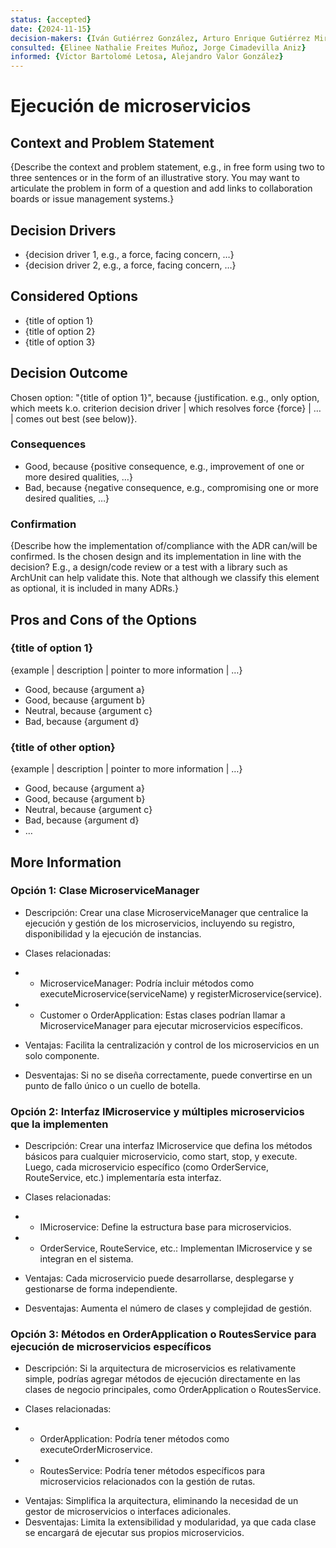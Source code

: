 ```yaml
---
status: {accepted}
date: {2024-11-15}
decision-makers: {Iván Gutiérrez González, Arturo Enrique Gutiérrez Mirandona}
consulted: {Elinee Nathalie Freites Muñoz, Jorge Cimadevilla Aniz}
informed: {Víctor Bartolomé Letosa, Alejandro Valor González}
---
```


# Ejecución de microservicios

## Context and Problem Statement

{Describe the context and problem statement, e.g., in free form using two to three sentences or in the form of an illustrative story. You may want to articulate the problem in form of a question and add links to collaboration boards or issue management systems.}


## Decision Drivers

* {decision driver 1, e.g., a force, facing concern, …}
* {decision driver 2, e.g., a force, facing concern, …}


## Considered Options

* {title of option 1}
* {title of option 2}
* {title of option 3}


## Decision Outcome

Chosen option: "{title of option 1}", because {justification. e.g., only option, which meets k.o. criterion decision driver | which resolves force {force} | … | comes out best (see below)}.


### Consequences

* Good, because {positive consequence, e.g., improvement of one or more desired qualities, …}
* Bad, because {negative consequence, e.g., compromising one or more desired qualities, …}



### Confirmation

{Describe how the implementation of/compliance with the ADR can/will be confirmed. Is the chosen design and its implementation in line with the decision? E.g., a design/code review or a test with a library such as ArchUnit can help validate this. Note that although we classify this element as optional, it is included in many ADRs.}


## Pros and Cons of the Options

### {title of option 1}


{example | description | pointer to more information | …}

* Good, because {argument a}
* Good, because {argument b}
* Neutral, because {argument c}
* Bad, because {argument d}


### {title of other option}

{example | description | pointer to more information | …}

* Good, because {argument a}
* Good, because {argument b}
* Neutral, because {argument c}
* Bad, because {argument d}
* …

## More Information

### Opción 1: Clase MicroserviceManager

- Descripción: Crear una clase MicroserviceManager que centralice la ejecución y gestión de los microservicios, incluyendo su registro, disponibilidad y la ejecución de instancias.

- Clases relacionadas:
 
 * * MicroserviceManager: Podría incluir métodos como executeMicroservice(serviceName) y registerMicroservice(service).

 * * Customer o OrderApplication: Estas clases podrían llamar a MicroserviceManager para ejecutar microservicios específicos.

- Ventajas: Facilita la centralización y control de los microservicios en un solo componente.

- Desventajas: Si no se diseña correctamente, puede convertirse en un punto de fallo único o un cuello de botella.

### Opción 2: Interfaz IMicroservice y múltiples microservicios que la implementen

- Descripción: Crear una interfaz IMicroservice que defina los métodos básicos para cualquier microservicio, como start, stop, y execute. Luego, cada microservicio específico (como OrderService, RouteService, etc.) implementaría esta interfaz.

- Clases relacionadas:

 * * IMicroservice: Define la estructura base para microservicios.

 * * OrderService, RouteService, etc.: Implementan IMicroservice y se integran en el sistema.

- Ventajas: Cada microservicio puede desarrollarse, desplegarse y gestionarse de forma independiente.

- Desventajas: Aumenta el número de clases y complejidad de gestión.

### Opción 3: Métodos en OrderApplication o RoutesService para ejecución de microservicios específicos

- Descripción: Si la arquitectura de microservicios es relativamente simple, podrías agregar métodos de ejecución directamente en las clases de negocio principales, como OrderApplication o RoutesService.

- Clases relacionadas:

 * * OrderApplication: Podría tener métodos como executeOrderMicroservice.

 * * RoutesService: Podría tener métodos específicos para microservicios relacionados con la gestión de rutas.

- Ventajas: Simplifica la arquitectura, eliminando la necesidad de un gestor de microservicios o interfaces adicionales.
- Desventajas: Limita la extensibilidad y modularidad, ya que cada clase se encargará de ejecutar sus propios microservicios.